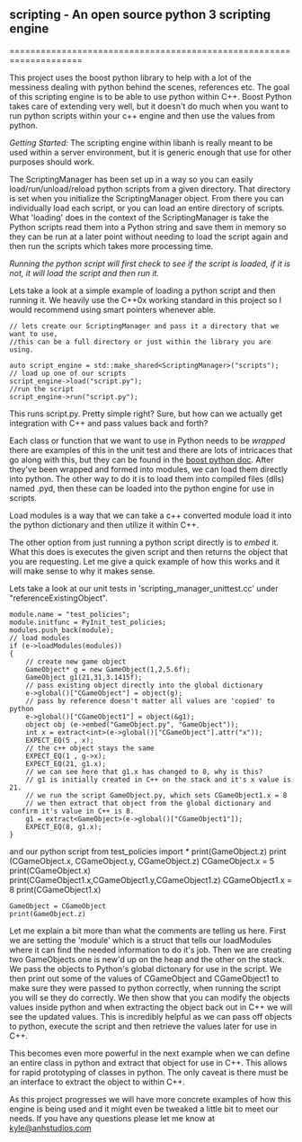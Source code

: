 ## scripting - An open source python 3 scripting engine ##
====================================================================

This project uses the boost python library to help with a lot of the messiness dealing with python behind the scenes, references etc.
The goal of this scripting engine is to be able to use python within C++. Boost Python takes care of extending very well, but it doesn't
do much when you want to run python scripts within your c++ engine and then use the values from python.

*Getting Started:*
The scripting engine within libanh is really meant to be used within a server environment, but it is generic enough that use for other purposes should work.

The ScriptingManager has been set up in a way so you can easily load/run/unload/reload python scripts from a given directory. That directory
is set when you initialize the ScriptingManager object. From there you can individually load each script, or you can load an entire directory of scripts.
What 'loading' does in the context of the ScriptingManager is take the Python scripts read them into a Python string and save them in memory so they
can be run at a later point without needing to load the script again and then run the scripts which takes more processing time. 

*Running the python script will first check to see if the script is loaded, if it is not, it will load the script and then run it.*

Lets take a look at a simple example of loading a python script and then running it.
We heavily use the C++0x working standard in this project so I would recommend using smart pointers whenever able.

    // lets create our ScriptingManager and pass it a directory that we want to use, 
    //this can be a full directory or just within the library you are using.

    auto script_engine = std::make_shared<ScriptingManager>("scripts");
    // load up one of our scripts
    script_engine->load("script.py");
    //run the script
    script_engine->run("script.py");


This runs script.py. Pretty simple right? Sure, but how can we actually get integration with C++ and pass values back and forth?

Each class or function that we want to use in Python needs to be *wrapped* there are examples of this in the unit test and there are
lots of intricaces that go along with this, but they can be found in the [boost python doc][1].
After they've been wrapped and formed into modules, we can load them directly into python. The other way to do it is to load them into compiled
files (dlls) named .pyd, then these can be loaded into the python engine for use in scripts.

Load modules is a way that we can take a c++ converted module load it into the python dictionary and then utilize it within C++.

The other option from just running a python script directly is to *embed* it. What this does is executes the given script and then returns the object
that you are requesting. Let me give a quick example of how this works and it will make sense to why it makes sense.

Lets take a look at our unit tests in 'scripting_manager_unittest.cc' under "referenceExistingObject".

    module.name = "test_policies";
    module.initfunc = PyInit_test_policies;
    modules.push_back(module);
    // load modules
    if (e->loadModules(modules))
    {
        // create new game object
        GameObject* g = new GameObject(1,2,5.6f);
        GameObject g1(21,31,3.1415f);
        // pass existing object directly into the global dictionary
        e->global()["CGameObject"] = object(g);
        // pass by reference doesn't matter all values are 'copied' to python
        e->global()["CGameObject1"] = object(&g1);
        object obj (e->embed("GameObject.py", "GameObject"));
        int x = extract<int>(e->global()["CGameObject"].attr("x"));
        EXPECT_EQ(5 , x);
        // the c++ object stays the same
        EXPECT_EQ(1 , g->x);
        EXPECT_EQ(21, g1.x);
        // we can see here that g1.x has changed to 8, why is this?
        // g1 is initially created in C++ on the stack and it's x value is 21.
        // we run the script GameObject.py, which sets CGameObject1.x = 8
        // we then extract that object from the global dictionary and confirm it's value in C++ is 8.
        g1 = extract<GameObject>(e->global()["CGameObject1"]);
        EXPECT_EQ(8, g1.x);
    }
and our python script
	from test_policies import *
	print(GameObject.z)
	print (CGameObject.x, CGameObject.y, CGameObject.z)
	CGameObject.x = 5
	print(CGameObject.x)
	print(CGameObject1.x,CGameObject1.y,CGameObject1.z)
	CGameObject1.x = 8
	print(CGameObject1.x)

	GameObject = CGameObject
	print(GameObject.z)
	
Let me explain a bit more than what the comments are telling us here. First we are setting the 'module' which is a struct that tells our loadModules
where it can find the needed information to do it's job. Then we are creating two GameObjects one is new'd up on the heap and the other on the stack.
We pass the objects to Python's global dictonary for use in the script. We then print out some of the values of CGameObject and CGameObject1 to make
sure they were passed to python correctly, when running the script you will se they do correctly. We then show that you can modify the objects values
inside python and when extracting the object back out in C++ we will see the updated values. This is incredibly helpful as we can pass off objects
to python, execute the script and then retrieve the values later for use in C++.

This becomes even more powerful in the next example when we can define an entire class in python and extract that object for use in C++. This allows
for rapid prototyping of classes in python. The only caveat is there must be an interface to extract the object to within C++.

As this project progresses we will have more concrete examples of how this engine is being used and it might even be tweaked a little bit to meet
our needs. If you have any questions please let me know at kyle@anhstudios.com

[1]: http://www.boost.org/doc/libs/1_46_0/libs/python/doc/ "boost python documentation"
[Galaxy]: http://anhstudios.com/galaxy/
[project website]: http://swganh.com/